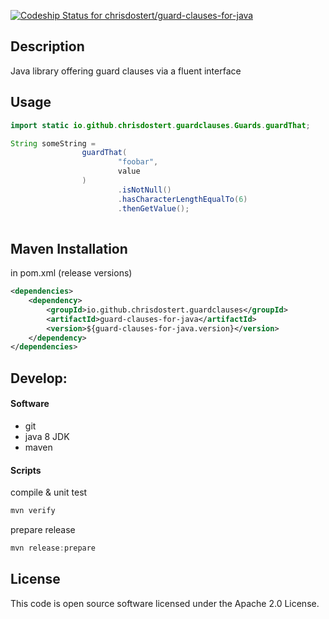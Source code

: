 [ ![Codeship Status for chrisdostert/guard-clauses-for-java](https://codeship.com/projects/8ee08ae0-7299-0132-9cb8-1e472470a5ab/status?branch=master)](https://codeship.com/projects/54824)

## Description
Java library offering guard clauses via a fluent interface

## Usage

```java
import static io.github.chrisdostert.guardclauses.Guards.guardThat;

String someString =
                guardThat(
                        "foobar",
                        value
                )
                        .isNotNull()
                        .hasCharacterLengthEqualTo(6)
                        .thenGetValue();
    
```

## Maven Installation

in pom.xml (release versions)
```xml
<dependencies>
    <dependency>
        <groupId>io.github.chrisdostert.guardclauses</groupId>
        <artifactId>guard-clauses-for-java</artifactId>
        <version>${guard-clauses-for-java.version}</version>
    </dependency>
</dependencies>
```

## Develop:

#### Software
- git
- java 8 JDK
- maven

#### Scripts

compile & unit test
```PowerShell
mvn verify
```

prepare release
```PowerShell
mvn release:prepare
```

## License

This code is open source software licensed under the Apache 2.0 License.
